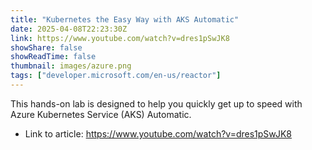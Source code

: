 ```yaml
---
title: "Kubernetes the Easy Way with AKS Automatic"
date: 2025-04-08T22:23:30Z
link: https://www.youtube.com/watch?v=dres1pSwJK8
showShare: false
showReadTime: false
thumbnail: images/azure.png
tags: ["developer.microsoft.com/en-us/reactor"]
---
```

This hands-on lab is designed to help you quickly get up to speed with Azure Kubernetes Service (AKS) Automatic.

- Link to article: https://www.youtube.com/watch?v=dres1pSwJK8